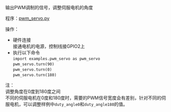 输出PWM调制的信号，调整伺服电机的角度

程序：[pwm_servo.py](pwm_servo.py)

操作：
- 硬件连接<br>
接通电机的电源，控制线接GPIO2上
- 执行以下命令<br>
`import examples.pwm_servo as pwm_servo`<br>
`pwm_servo.turn(90)`<br>
`pwm_servo.turn(0)`<br>
`pwm_servo.turn(180)`<br>

注：<br>
调整角度在0度到180度之间<br>
不同的伺服电机在0度和180度时，需要的PWM信号宽度会有差别，针对不同的伺服电机，可以调整样例中`duty_angle0`和`duty_angle180`的值。

